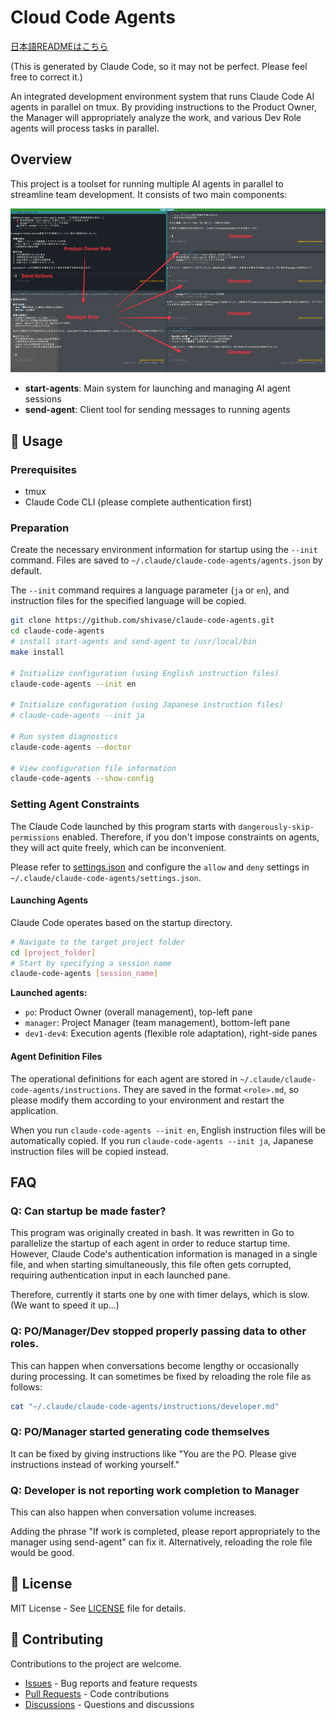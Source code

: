 # Cloud Code Agents

[日本語READMEはこちら](../README.md)

(This is generated by Claude Code, so it may not be perfect. Please feel free to correct it.)

An integrated development environment system that runs Claude Code AI agents in parallel on tmux.
By providing instructions to the Product Owner, the Manager will appropriately analyze the work, and various Dev Role agents will process tasks in parallel.

## Overview

This project is a toolset for running multiple AI agents in parallel to streamline team development. It consists of two main components:

![screen_shot](screen_shot.png)

- **start-agents**: Main system for launching and managing AI agent sessions
- **send-agent**: Client tool for sending messages to running agents

## 🚀 Usage

### Prerequisites

* tmux
* Claude Code CLI (please complete authentication first)

### Preparation

Create the necessary environment information for startup using the `--init` command.
Files are saved to `~/.claude/claude-code-agents/agents.json` by default.

The `--init` command requires a language parameter (`ja` or `en`), and instruction files for the specified language will be copied.

```bash
git clone https://github.com/shivase/claude-code-agents.git
cd claude-code-agents
# install start-agents and send-agent to /usr/local/bin
make install

# Initialize configuration (using English instruction files)
claude-code-agents --init en

# Initialize configuration (using Japanese instruction files)
# claude-code-agents --init ja

# Run system diagnostics
claude-code-agents --doctor

# View configuration file information
claude-code-agents --show-config
```

### Setting Agent Constraints

The Claude Code launched by this program starts with `dangerously-skip-permissions` enabled.
Therefore, if you don't impose constraints on agents, they will act quite freely, which can be inconvenient.

Please refer to [settings.json](./docs/settings.json) and configure the `allow` and `deny` settings in `~/.claude/claude-code-agents/settings.json`.

#### Launching Agents

Claude Code operates based on the startup directory.

```bash
# Navigate to the target project folder
cd [project_folder]
# Start by specifying a session name
claude-code-agents [session_name]
```

**Launched agents:**
- `po`: Product Owner (overall management), top-left pane
- `manager`: Project Manager (team management), bottom-left pane
- `dev1-dev4`: Execution agents (flexible role adaptation), right-side panes

#### Agent Definition Files

The operational definitions for each agent are stored in `~/.claude/claude-code-agents/instructions`.
They are saved in the format `<role>.md`, so please modify them according to your environment and restart the application.

When you run `claude-code-agents --init en`, English instruction files will be automatically copied. If you run `claude-code-agents --init ja`, Japanese instruction files will be copied instead.

## FAQ

### Q: Can startup be made faster?

This program was originally created in bash.
It was rewritten in Go to parallelize the startup of each agent in order to reduce startup time.
However, Claude Code's authentication information is managed in a single file, and when starting simultaneously, this file often gets corrupted, requiring authentication input in each launched pane.

Therefore, currently it starts one by one with timer delays, which is slow. (We want to speed it up...)

### Q: PO/Manager/Dev stopped properly passing data to other roles.

This can happen when conversations become lengthy or occasionally during processing.
It can sometimes be fixed by reloading the role file as follows:

```bash
cat "~/.claude/claude-code-agents/instructions/developer.md"
```

### Q: PO/Manager started generating code themselves

It can be fixed by giving instructions like "You are the PO. Please give instructions instead of working yourself."

### Q: Developer is not reporting work completion to Manager

This can also happen when conversation volume increases.

Adding the phrase "If work is completed, please report appropriately to the manager using send-agent" can fix it. Alternatively, reloading the role file would be good.

## 📄 License

MIT License - See [LICENSE](../LICENSE) file for details.

## 🤝 Contributing

Contributions to the project are welcome.

- [Issues](https://github.com/shivase/cloud-code-agents/issues) - Bug reports and feature requests
- [Pull Requests](https://github.com/shivase/cloud-code-agents/pulls) - Code contributions
- [Discussions](https://github.com/shivase/cloud-code-agents/discussions) - Questions and discussions
